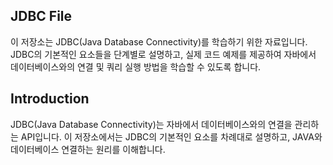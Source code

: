 ## JDBC File

이 저장소는 JDBC(Java Database Connectivity)를 학습하기 위한 자료입니다. JDBC의 기본적인 요소들을 단계별로 설명하고, 실제 코드 예제를 제공하여 자바에서 데이터베이스와의 연결 및 쿼리 실행 방법을 학습할 수 있도록 합니다.



## Introduction

JDBC(Java Database Connectivity)는 자바에서 데이터베이스와의 연결을 관리하는 API입니다. 이 저장소에서는 JDBC의 기본적인 요소를 차례대로 설명하고, JAVA와 데이터베이스 연결하는 원리를 이해합니다.
